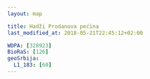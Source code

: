 ```yaml
---
layout: map

title: Hadži Prodanova pećina
last_modified_at: 2018-05-21T22:45:12+02:00

WDPA: [328923]
BioRaS: [126]
geoSrbija:
  L1_183: [60]
---
```

